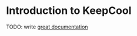 # Introduction to KeepCool

TODO: write [great documentation](http://jacobian.org/writing/great-documentation/what-to-write/)
